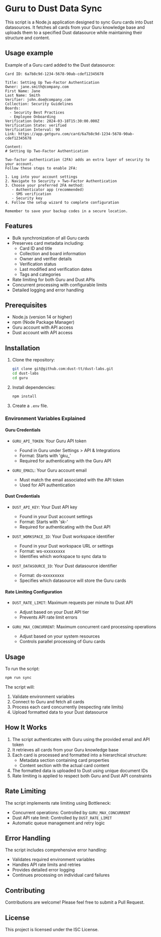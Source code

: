 # Guru to Dust Data Sync

This script is a Node.js application designed to sync Guru cards into Dust datasources. It fetches all cards from your Guru knowledge base and uploads them to a specified Dust datasource while maintaining their structure and content.

## Usage example

Example of a Guru card added to the Dust datasource:

```
Card ID: 6a7b8c9d-1234-5678-90ab-cdef12345678

Title: Setting Up Two-Factor Authentication
Owner: jane.smith@company.com
First Name: Jane
Last Name: Smith
Verifier: john.doe@company.com
Collection: Security Guidelines
Boards: 
  - Security Best Practices
  - Employee Onboarding
Verification Date: 2024-03-18T15:30:00.000Z
Verification State: verified
Verification Interval: 90
Link: https://app.getguru.com/card/6a7b8c9d-1234-5678-90ab-cdef12345678

Content:
# Setting Up Two-Factor Authentication

Two-factor authentication (2FA) adds an extra layer of security to your account. 
Follow these steps to enable 2FA:

1. Log into your account settings
2. Navigate to Security > Two-Factor Authentication
3. Choose your preferred 2FA method:
   - Authenticator app (recommended)
   - SMS verification
   - Security key
4. Follow the setup wizard to complete configuration

Remember to save your backup codes in a secure location.
```

## Features

- Bulk synchronization of all Guru cards
- Preserves card metadata including:
  - Card ID and title
  - Collection and board information
  - Owner and verifier details
  - Verification status
  - Last modified and verification dates
  - Tags and categories
- Rate limiting for both Guru and Dust APIs
- Concurrent processing with configurable limits
- Detailed logging and error handling

## Prerequisites

- Node.js (version 14 or higher)
- npm (Node Package Manager)
- Guru account with API access
- Dust account with API access

## Installation

1. Clone the repository:
   ```bash
   git clone git@github.com:dust-tt/dust-labs.git
   cd dust-labs
   cd guru
   ```

2. Install dependencies:
   ```bash
   npm install
   ```

3. Create a `.env` file.

### Environment Variables Explained

#### Guru Credentials
- `GURU_API_TOKEN`: Your Guru API token
  - Found in Guru under Settings > API & Integrations
  - Format: Starts with 'gku_'
  - Required for authenticating with the Guru API

- `GURU_EMAIL`: Your Guru account email
  - Must match the email associated with the API token
  - Used for API authentication

#### Dust Credentials
- `DUST_API_KEY`: Your Dust API key
  - Found in your Dust account settings
  - Format: Starts with 'sk-'
  - Required for authenticating with the Dust API

- `DUST_WORKSPACE_ID`: Your Dust workspace identifier
  - Found in your Dust workspace URL or settings
  - Format: ws-xxxxxxxxx
  - Identifies which workspace to sync data to

- `DUST_DATASOURCE_ID`: Your Dust datasource identifier
  - Format: ds-xxxxxxxxx
  - Specifies which datasource will store the Guru cards

#### Rate Limiting Configuration
- `DUST_RATE_LIMIT`: Maximum requests per minute to Dust API
  - Adjust based on your Dust API tier
  - Prevents API rate limit errors

- `GURU_MAX_CONCURRENT`: Maximum concurrent card processing operations
  - Adjust based on your system resources
  - Controls parallel processing of Guru cards

## Usage

To run the script:

```bash
npm run sync
```

The script will:
1. Validate environment variables
2. Connect to Guru and fetch all cards
3. Process each card concurrently (respecting rate limits)
4. Upload formatted data to your Dust datasource

## How It Works

1. The script authenticates with Guru using the provided email and API token
2. It retrieves all cards from your Guru knowledge base
3. Each card is processed and formatted into a hierarchical structure:
   - Metadata section containing card properties
   - Content section with the actual card content
4. The formatted data is uploaded to Dust using unique document IDs
5. Rate limiting is applied to respect both Guru and Dust API constraints

## Rate Limiting

The script implements rate limiting using Bottleneck:
- Concurrent operations: Controlled by `GURU_MAX_CONCURRENT`
- Dust API rate limit: Controlled by `DUST_RATE_LIMIT`
- Automatic queue management and retry logic

## Error Handling

The script includes comprehensive error handling:
- Validates required environment variables
- Handles API rate limits and retries
- Provides detailed error logging
- Continues processing on individual card failures

## Contributing

Contributions are welcome! Please feel free to submit a Pull Request.

## License

This project is licensed under the ISC License.
